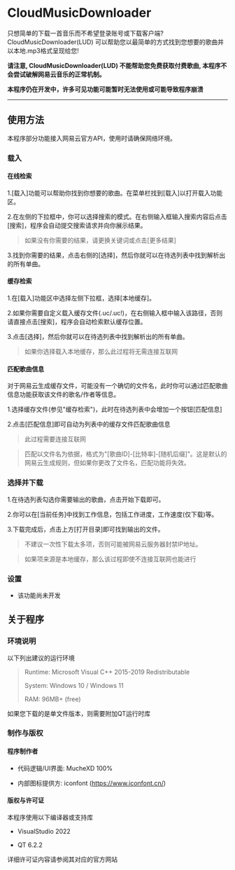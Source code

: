 # CloudMusicDownloader
只想简单的下载一首音乐而不希望登录账号或下载客户端? CloudMusicDownloader(LUD) 可以帮助您以最简单的方式找到您想要的歌曲并以本地.mp3格式呈现给您!

**请注意, CloudMusicDownloader(LUD) 不能帮助您免费获取付费歌曲, 本程序不会尝试破解网易云音乐的正常机制。**

**本程序仍在开发中，许多可见功能可能暂时无法使用或可能导致程序崩溃**

---

## 使用方法

本程序部分功能接入网易云官方API，使用时请确保网络环境。

### 载入

#### 在线检索

1.[载入]功能可以帮助你找到你想要的歌曲。在菜单栏找到[载入]以打开载入功能区。

2.在左侧的下拉框中，你可以选择搜索的模式。在右侧输入框输入搜索内容后点击[搜索]，程序会自动提交搜索请求并向你展示结果。

> 如果没有你需要的结果，请更换关键词或点击[更多结果]

3.找到你需要的结果，点击右侧的[选择]，然后你就可以在待选列表中找到解析出的所有单曲。

#### 缓存检索

1.在[载入]功能区中选择左侧下拉框，选择[本地缓存]。

2.如果你需要自定义载入缓存文件(.uc/.uc!)，在右侧输入框中输入该路径，否则请直接点击[搜索]，程序会自动检索默认缓存位置。

3.点击[选择]，然后你就可以在待选列表中找到解析出的所有单曲。

> 如果你选择载入本地缓存，那么此过程将无需连接互联网

#### 匹配歌曲信息

对于网易云生成缓存文件，可能没有一个确切的文件名，此时你可以通过匹配歌曲信息功能获取该文件的歌名/作者等信息。

1.选择缓存文件(参见"缓存检索")，此时在待选列表中会增加一个按钮[匹配信息]

2.点击[匹配信息]即可自动为列表中的缓存文件匹配歌曲信息

> 此过程需要连接互联网

> 匹配以文件名为依据，格式为"[歌曲ID]-[比特率]-[随机后缀]"。这是默认的网易云生成规则，但如果你更改了文件名，匹配功能将失效。

### 选择并下载

1.在待选列表勾选你需要输出的歌曲，点击开始下载即可。

2.你可以在[当前任务]中找到工作信息，包括工作进度，工作速度(仅下载)等。

3.下载完成后，点击上方[打开目录]即可找到输出的文件。

> 不建议一次性下载太多项，否则可能被网易云服务器封禁IP地址。

> 如果项来源是本地缓存，那么该过程即使不连接互联网也能进行

### 设置

- 该功能尚未开发

## 关于程序

### 环境说明

以下列出建议的运行环境

> Runtime: Microsoft Visual C++ 2015-2019 Redistributable
>
> System: Windows 10 / Windows 11
>
> RAM: 96MB+ (free)

如果您下载的是单文件版本，则需要附加QT运行时库

### 制作与版权

#### 程序制作者

+ 代码逻辑/UI界面: MucheXD 100%

+ 内部图标提供方: iconfont (https://www.iconfont.cn/)

#### 版权与许可证

本程序使用以下编译器或支持库

+ VisualStudio 2022

+ QT 6.2.2

详细许可证内容请参阅其对应的官方网站
